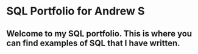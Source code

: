 # SQL Portfolio for Andrew S


## Welcome to my SQL portfolio. This is where you can find examples of SQL that I have written. 

